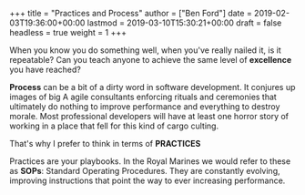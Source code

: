 +++
title = "Practices and Process"
author = ["Ben Ford"]
date = 2019-02-03T19:36:00+00:00
lastmod = 2019-03-10T15:30:21+00:00
draft = false
headless = true
weight = 1
+++

When you know you do something well, when you've really nailed it, is it
repeatable? Can you teach anyone to achieve the same level of **excellence** you
have reached?

**Process** can be a bit of a dirty word in software development. It conjures up
images of big A agile consultants enforcing rituals and ceremonies that
ultimately do nothing to improve performance and everything to destroy morale.
Most professional developers will have at least one horror story of working in a
place that fell for this kind of cargo culting.

That's why I prefer to think in terms of **PRACTICES**

Practices are your playbooks. In the Royal Marines we would refer to these as
**SOPs**: Standard Operating Procedures. They are constantly evolving, improving
instructions that point the way to ever increasing performance.
